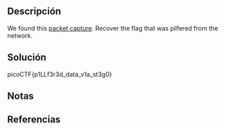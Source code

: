 ## Descripción
We found this [packet capture](https://jupiter.challenges.picoctf.org/static/b506393b6f9d53b94011df000c534759/capture.pcap). Recover the flag that was pilfered from the network.
## Solución
picoCTF{p1LLf3r3d_data_v1a_st3g0}
## Notas
## Referencias